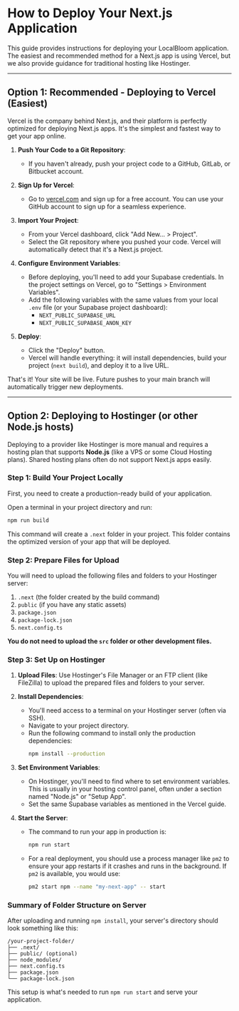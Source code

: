 # How to Deploy Your Next.js Application

This guide provides instructions for deploying your LocalBloom application. The easiest and recommended method for a Next.js app is using Vercel, but we also provide guidance for traditional hosting like Hostinger.

---

## Option 1: Recommended - Deploying to Vercel (Easiest)

Vercel is the company behind Next.js, and their platform is perfectly optimized for deploying Next.js apps. It's the simplest and fastest way to get your app online.

1.  **Push Your Code to a Git Repository**:
    *   If you haven't already, push your project code to a GitHub, GitLab, or Bitbucket account.

2.  **Sign Up for Vercel**:
    *   Go to [vercel.com](https://vercel.com/) and sign up for a free account. You can use your GitHub account to sign up for a seamless experience.

3.  **Import Your Project**:
    *   From your Vercel dashboard, click "Add New... > Project".
    *   Select the Git repository where you pushed your code. Vercel will automatically detect that it's a Next.js project.

4.  **Configure Environment Variables**:
    *   Before deploying, you'll need to add your Supabase credentials. In the project settings on Vercel, go to "Settings > Environment Variables".
    *   Add the following variables with the same values from your local `.env` file (or your Supabase project dashboard):
        *   `NEXT_PUBLIC_SUPABASE_URL`
        *   `NEXT_PUBLIC_SUPABASE_ANON_KEY`

5.  **Deploy**:
    *   Click the "Deploy" button.
    *   Vercel will handle everything: it will install dependencies, build your project (`next build`), and deploy it to a live URL.

That's it! Your site will be live. Future pushes to your main branch will automatically trigger new deployments.

---

## Option 2: Deploying to Hostinger (or other Node.js hosts)

Deploying to a provider like Hostinger is more manual and requires a hosting plan that supports **Node.js** (like a VPS or some Cloud Hosting plans). Shared hosting plans often do not support Next.js apps easily.

### Step 1: Build Your Project Locally

First, you need to create a production-ready build of your application.

Open a terminal in your project directory and run:

```bash
npm run build
```

This command will create a `.next` folder in your project. This folder contains the optimized version of your app that will be deployed.

### Step 2: Prepare Files for Upload

You will need to upload the following files and folders to your Hostinger server:

1.  `.next` (the folder created by the build command)
2.  `public` (if you have any static assets)
3.  `package.json`
4.  `package-lock.json`
5.  `next.config.ts`

**You do not need to upload the `src` folder or other development files.**

### Step 3: Set Up on Hostinger

1.  **Upload Files**: Use Hostinger's File Manager or an FTP client (like FileZilla) to upload the prepared files and folders to your server.

2.  **Install Dependencies**:
    *   You'll need access to a terminal on your Hostinger server (often via SSH).
    *   Navigate to your project directory.
    *   Run the following command to install only the production dependencies:
        ```bash
        npm install --production
        ```

3.  **Set Environment Variables**:
    *   On Hostinger, you'll need to find where to set environment variables. This is usually in your hosting control panel, often under a section named "Node.js" or "Setup App".
    *   Set the same Supabase variables as mentioned in the Vercel guide.

4.  **Start the Server**:
    *   The command to run your app in production is:
        ```bash
        npm run start
        ```
    *   For a real deployment, you should use a process manager like `pm2` to ensure your app restarts if it crashes and runs in the background. If `pm2` is available, you would use:
        ```bash
        pm2 start npm --name "my-next-app" -- start
        ```

### Summary of Folder Structure on Server

After uploading and running `npm install`, your server's directory should look something like this:

```
/your-project-folder/
├── .next/
├── public/ (optional)
├── node_modules/
├── next.config.ts
├── package.json
└── package-lock.json
```

This setup is what's needed to run `npm run start` and serve your application.
